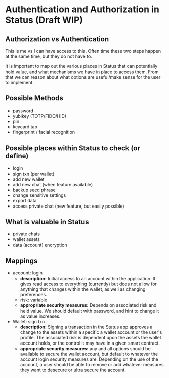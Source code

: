 # Authentication and Authorization in Status (Draft WIP)

## Authorization vs Authentication
This is me vs I can have access to this.  Often time these two steps happen at the same time, but they do not have to.

It is important to map out the various places in Status that can potentially hold value, and what mechanisms we have in place to access them. From that we can reason about what options are useful/make sense for the user to implement. 


## Possible Methods
- password
- yubikey (TOTP/FIDO/HID)
- pin
- keycard tap
- fingerprint / facial recognition

## Possible places within Status to check (or define)
- login
- sign txn (per wallet)
- add new wallet
- add new chat (when feature available)
- backup seed phrase
- change sensitive settings
- export data
- access private chat (new feature, but easily possible)

## What is valuable in Status
- private chats
- wallet assets
- data (account) encryption

## Mappings
- account: login
  - **description:** Initial access to an account within the application.  It gives read access to everything (currently) but does not allow for anything that changes within the wallet, as well as changing preferences. 
  - risk: variable
  - **appropriate security measures:** Depends on associated risk and held value.  We should default with password, and hint to change it as value increases. 
- Wallet: sign txn
  - **description:** Signing a transaction in the Status app approves a change to the assets within a specific a wallet account or the user's profile.  The associated risk is dependent upon the assets the wallet account holds, or the control it may have in a given smart contract.
  - **appropriate security measures:** any and all options should be available to secure the wallet account, but default to whatever the account login security measures are.  Depending on the use of the account, a user should be able to remove or add whatever measures they want to desecure or ultra secure the account. 

